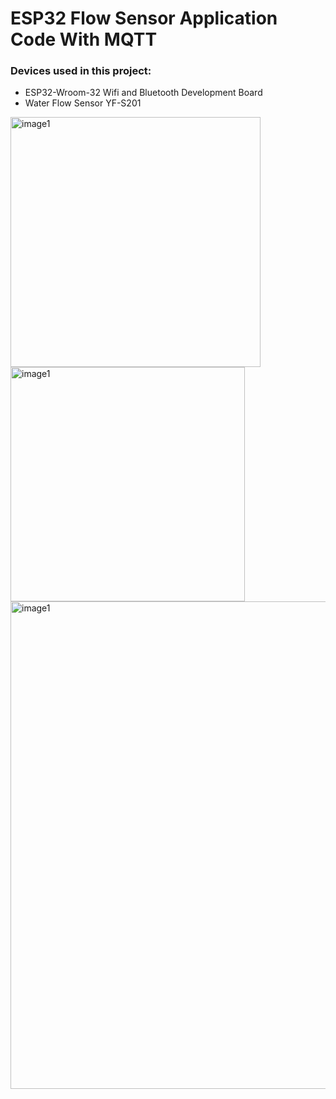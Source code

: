# ESP32 Flow Sensor Application Code With MQTT

### Devices used in this project:
 - ESP32-Wroom-32 Wifi and Bluetooth Development Board
 - Water Flow Sensor YF-S201
   
<img width="400" alt="image1" src="https://github.com/user-attachments/assets/f73c6597-5042-4927-b40f-0410c0d331a4">
<img width="375" alt="image1" src="https://github.com/user-attachments/assets/b4e0d5fc-9323-4a4c-97da-414992911bfc">
<img width="780" alt="image1" src="https://github.com/user-attachments/assets/e7d2fa2f-b6cc-4d8b-a250-7769cbdc5913">
